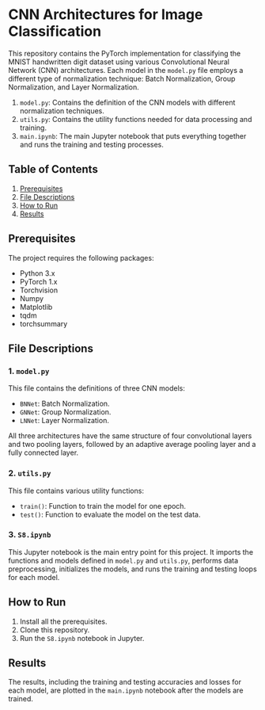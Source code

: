 # CNN Architectures for Image Classification

This repository contains the PyTorch implementation for classifying the MNIST handwritten digit dataset using various Convolutional Neural Network (CNN) architectures. Each model in the `model.py` file employs a different type of normalization technique: Batch Normalization, Group Normalization, and Layer Normalization.

1. `model.py`: Contains the definition of the CNN models with different normalization techniques.
2. `utils.py`: Contains the utility functions needed for data processing and training.
3. `main.ipynb`: The main Jupyter notebook that puts everything together and runs the training and testing processes.

## Table of Contents

1. [Prerequisites](#prerequisites)
2. [File Descriptions](#file-descriptions)
3. [How to Run](#how-to-run)
4. [Results](#results)

## Prerequisites

The project requires the following packages:

- Python 3.x
- PyTorch 1.x
- Torchvision
- Numpy
- Matplotlib
- tqdm
- torchsummary

## File Descriptions

### 1. `model.py`

This file contains the definitions of three CNN models:

- `BNNet`:  Batch Normalization.
- `GNNet`:  Group Normalization.
- `LNNet`: Layer Normalization.

All three architectures have the same structure of four convolutional layers and two pooling layers, followed by an adaptive average pooling layer and a fully connected layer.

### 2. `utils.py`

This file contains various utility functions:

- `train()`: Function to train the model for one epoch.
- `test()`: Function to evaluate the model on the test data.

### 3. `S8.ipynb`

This Jupyter notebook is the main entry point for this project. It imports the functions and models defined in `model.py` and `utils.py`, performs data preprocessing, initializes the models, and runs the training and testing loops for each model.

## How to Run

1. Install all the prerequisites.
2. Clone this repository.
3. Run the `S8.ipynb` notebook in Jupyter.

## Results

The results, including the training and testing accuracies and losses for each model, are plotted in the `main.ipynb` notebook after the models are trained.
